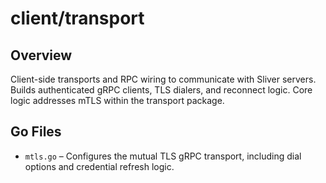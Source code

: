 # client/transport

## Overview

Client-side transports and RPC wiring to communicate with Sliver servers. Builds authenticated gRPC clients, TLS dialers, and reconnect logic. Core logic addresses mTLS within the transport package.

## Go Files

- `mtls.go` – Configures the mutual TLS gRPC transport, including dial options and credential refresh logic.
